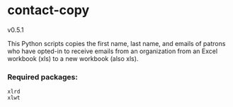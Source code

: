 # contact-copy

v0.5.1

This Python scripts copies the first name, last name, and emails of patrons who
have opted-in to receive emails from an organization from an Excel workbook (xls)
to a new workbook (also xls).

### Required packages:
```
xlrd
xlwt
```
